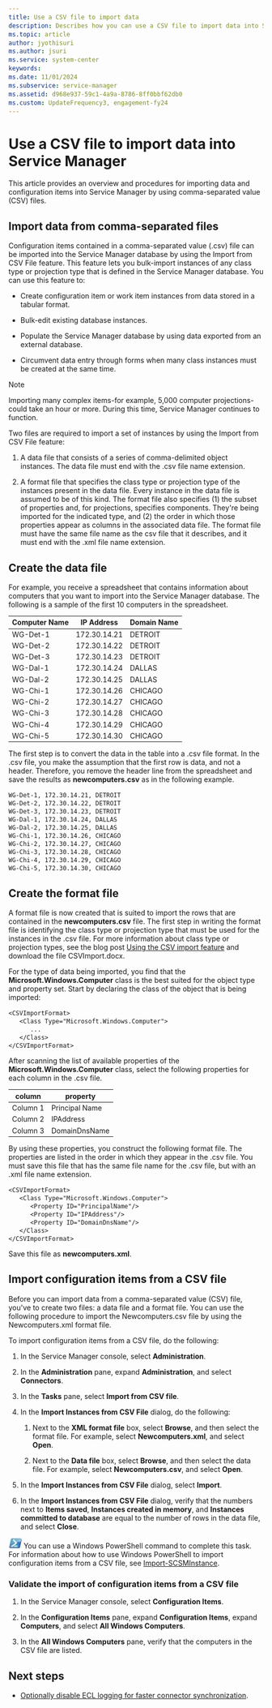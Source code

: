 ```yaml
---
title: Use a CSV file to import data
description: Describes how you can use a CSV file to import data into Service Manager.
ms.topic: article
author: jyothisuri
ms.author: jsuri
ms.service: system-center
keywords:
ms.date: 11/01/2024
ms.subservice: service-manager
ms.assetid: d968e937-59c1-4a9a-8786-8ff0bbf62db0
ms.custom: UpdateFrequency3, engagement-fy24
---
```


# Use a CSV file to import data into Service Manager



This article provides an overview and procedures for importing data and configuration items into Service Manager by using comma-separated value (CSV) files.

## Import data from comma-separated files

Configuration items contained in a comma-separated value (.csv) file can be imported into the Service Manager database by using the Import from CSV File feature. This feature lets you bulk-import instances of any class type or projection type that is defined in the Service Manager database. You can use this feature to:

- Create configuration item or work item instances from data stored in a tabular format.

- Bulk-edit existing database instances.

- Populate the Service Manager database by using data exported from an external database.

- Circumvent data entry through forms when many class instances must be created at the same time.

> [!NOTE]
> Importing many complex items-for example, 5,000 computer projections-could take an hour or more. During this time, Service Manager continues to function.

Two files are required to import a set of instances by using the Import from CSV File feature:

1. A data file that consists of a series of comma-delimited object instances. The data file must end with the .csv file name extension.

2. A format file that specifies the class type or projection type of the instances present in the data file. Every instance in the data file is assumed to be of this kind. The format file also specifies (1) the subset of properties and, for projections, specifies components. They're being imported for the indicated type, and (2) the order in which those properties appear as columns in the associated data file. The format file must have the same file name as the csv file that it describes, and it must end with the .xml file name extension.

## Create the data file

For example, you receive a spreadsheet that contains information about computers that you want to import into the Service Manager database. The following is a sample of the first 10 computers in the spreadsheet.

|Computer Name|IP Address|Domain Name|
|-----------------|--------------|---------------|
|WG-Det-1|172.30.14.21|DETROIT|
|WG-Det-2|172.30.14.22|DETROIT|
|WG-Det-3|172.30.14.23|DETROIT|
|WG-Dal-1|172.30.14.24|DALLAS|
|WG-Dal-2|172.30.14.25|DALLAS|
|WG-Chi-1|172.30.14.26|CHICAGO|
|WG-Chi-2|172.30.14.27|CHICAGO|
|WG-Chi-3|172.30.14.28|CHICAGO|
|WG-Chi-4|172.30.14.29|CHICAGO|
|WG-Chi-5|172.30.14.30|CHICAGO|

The first step is to convert the data in the table into a .csv file format. In the .csv file, you make the assumption that the first row is data, and not a header. Therefore, you remove the header line from the spreadsheet and save the results as **newcomputers.csv** as in the following example.

```
WG-Det-1, 172.30.14.21, DETROIT
WG-Det-2, 172.30.14.22, DETROIT
WG-Det-3, 172.30.14.23, DETROIT
WG-Dal-1, 172.30.14.24, DALLAS
WG-Dal-2, 172.30.14.25, DALLAS
WG-Chi-1, 172.30.14.26, CHICAGO
WG-Chi-2, 172.30.14.27, CHICAGO
WG-Chi-3, 172.30.14.28, CHICAGO
WG-Chi-4, 172.30.14.29, CHICAGO
WG-Chi-5, 172.30.14.30, CHICAGO
```

## Create the format file

A format file is now created that is suited to import the rows that are contained in the **newcomputers.csv** file. The first step in writing the format file is identifying the class type or projection type that must be used for the instances in the .csv file. For more information about class type or projection types, see the blog post [Using the CSV import feature](https://techcommunity.microsoft.com/t5/system-center-blog/using-the-csv-import-feature/ba-p/340736) and download the file CSVImport.docx.

For the type of data being imported, you find that the **Microsoft.Windows.Computer** class is the best suited for the object type and property set. Start by declaring the class of the object that is being imported:

```
<CSVImportFormat>
   <Class Type="Microsoft.Windows.Computer">
      ...
   </Class>
</CSVImportFormat>
```

After scanning the list of available properties of the **Microsoft.Windows.Computer** class, select the following properties for each column in the .csv file.

| column | property |
|---|---|
|Column 1|Principal Name|
|Column 2|IPAddress|
|Column 3|DomainDnsName|

By using these properties, you construct the following format file. The properties are listed in the order in which they appear in the .csv file. You must save this file that has the same file name for the .csv file, but with an .xml file name extension.

```
<CSVImportFormat>
   <Class Type="Microsoft.Windows.Computer">
      <Property ID="PrincipalName"/>
      <Property ID="IPAddress"/>
      <Property ID="DomainDnsName"/>
   </Class>
</CSVImportFormat>
```

Save this file as **newcomputers.xml**.

## Import configuration items from a CSV file

Before you can import data from a comma-separated value (CSV) file, you've to create two files: a data file and a format file. You can use the following procedure to import the Newcomputers.csv file by using the Newcomputers.xml format file.

To import configuration items from a CSV file, do the following:

1. In the Service Manager console, select **Administration**.

2. In the **Administration** pane, expand **Administration**, and select **Connectors**.

3. In the **Tasks** pane, select **Import from CSV file**.

4. In the **Import Instances from CSV File** dialog, do the following:

    1. Next to the **XML format file** box, select **Browse**, and then select the format file. For example, select **Newcomputers.xml**, and select **Open**.

    2. Next to the **Data file** box, select **Browse**, and then select the data file. For example, select **Newcomputers.csv**, and select **Open**.

5. In the **Import Instances from CSV File** dialog, select **Import**.

6. In the **Import Instances from CSV File** dialog, verify that the numbers next to **Items saved**, **Instances created in memory**, and **Instances committed to database** are equal to the number of rows in the data file, and select **Close**.

![Screenshot of the PowerShell symbol.](./media/import-data-csv/pssymbol.png) You can use a Windows PowerShell command to complete this task. For information about how to use Windows PowerShell to import configuration items from a CSV file, see [Import-SCSMInstance](/previous-versions/system-center/powershell/system-center-2012-r2/hh316249(v=sc.20)).

### Validate the import of configuration items from a CSV file

1. In the Service Manager console, select **Configuration Items**.

2. In the **Configuration Items** pane, expand **Configuration Items**, expand **Computers**, and select **All Windows Computers**.

3. In the **All Windows Computers** pane, verify that the computers in the CSV file are listed.

## Next steps

- [Optionally disable ECL logging for faster connector synchronization](disable-ecl-logging.md).
